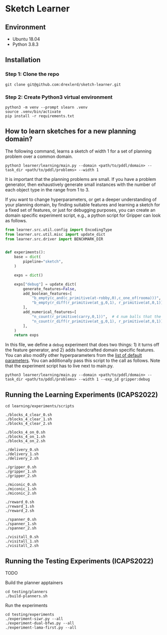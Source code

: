 # Sketch Learner

## Environment

- Ubuntu 18.04
- Python 3.8.3

## Installation

### Step 1: Clone the repo

```console
git clone git@github.com:drexlerd/sketch-learner.git
```

### Step 2: Create Python3 virtual environment

```console
python3 -m venv --prompt slearn .venv
source .venv/bin/activate
pip install -r requirements.txt
```

## How to learn sketches for a new planning domain?

The following command, learns a sketch of width 1 for a set of planning problem over a common domain.

```console
python3 learner/learning/main.py --domain <path/to/pddl/domain> --task_dir <path/to/pddl/problems> --width 1
```

It is important that the planning problems are small. If you have a problem generator, then exhaustively generate small instances with the number of each object type in the range from 1 to 3.

If you want to change hyperparameters, or get a deeper understanding of your planning domain, by finding suitable features and learning a sketch for a fixed set of features, or just for debugging purposes, you can create an domain specific experiment script, e.g., a python script for Gripper can look as follows.

```python
from learner.src.util.config import EncodingType
from learner.src.util.misc import update_dict
from learner.src.driver import BENCHMARK_DIR


def experiments():
    base = dict(
        pipeline="sketch",
    )

    exps = dict()

    exps["debug"] = update_dict(
        generate_features=False,
        add_boolean_features=[
            "b_empty(c_and(c_primitive(at-robby,0),c_one_of(rooma)))",  # robot at room b
            "b_empty(r_diff(r_primitive(at_g,0,1), r_primitive(at,0,1)))",  # goal separating feature
        ],
        add_numerical_features=[
            "n_count(r_primitive(carry,0,1))",  # 4 num balls that the robot carries
            "n_count(r_diff(r_primitive(at_g,0,1), r_primitive(at,0,1)))",  # 4 num misplaced balls, i.e., num balls at roomb
        ],
    )
    return exps
```

In this file, we define a `debug` experiment that does two things: 1) it turns off the feature generator, and 2) adds handcrafted domain specific features. You can also modify other hyperparameters from the [list of default parameters](https://github.com/drexlerd/sketch-learner/blob/main/learning/learner/src/util/defaults.py). You can additionally pass this script to the call as follows. Note that the experiment script has to live next to main.py.

```console
python3 learner/learning/main.py --domain <path/to/pddl/domain> --task_dir <path/to/pddl/problems> --width 1 --exp_id gripper:debug
```


## Running the Learning Experiments (ICAPS2022)


```console
cd learning/experiments/scripts

./blocks_4_clear_0.sh
./blocks_4_clear_1.sh
./blocks_4_clear_2.sh

./blocks_4_on_0.sh
./blocks_4_on_1.sh
./blocks_4_on_2.sh

./delivery_0.sh
./delivery_1.sh
./delivery_2.sh

./gripper_0.sh
./gripper_1.sh
./gripper_2.sh

./miconic_0.sh
./miconic_1.sh
./miconic_2.sh

./reward_0.sh
./reward_1.sh
./reward_2.sh

./spanner_0.sh
./spanner_1.sh
./spanner_2.sh

./visitall_0.sh
./visitall_1.sh
./visitall_2.sh
```

## Running the Testing Experiments (ICAPS2022)

TODO

Build the planner apptainers

```console
cd testing/planners
./build-planners.sh
```

Run the experiments

```console
cd testing/experiments
./experiment-siwr.py --all
./experiment-dual-bfws.py --all
./experiment-lama-first.py --all
```
